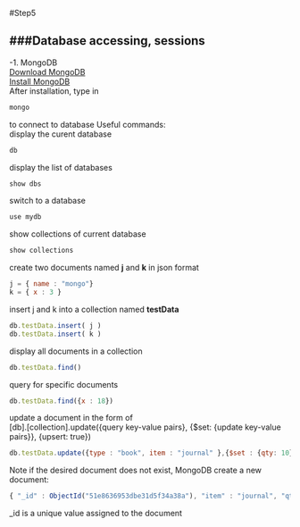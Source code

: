 #Step5

###Database accessing, sessions
---
-1. MongoDB<br />
[Download MongoDB](http://www.mongodb.org/downloads)<br />
[Install MongoDB](http://docs.mongodb.org/manual/tutorial/getting-started/)<br />
After installation, type in
```javascript
mongo
```
to connect to database
Useful commands:<br />
display the curent database
```javascript
db
```
display the list of databases
```javascript
show dbs
```
switch to a database
```javascript
use mydb
```
show collections of current database
```javascript
show collections
```
create two documents named **j** and **k** in json format
```javascript
j = { name : "mongo"}
k = { x : 3 }
```
insert j and k into a collection named **testData**
```javascript
db.testData.insert( j )
db.testData.insert( k )
```
display all documents in a collection
```javascript
db.testData.find()
```
query for specific documents
```javascript
db.testData.find({x : 18})
```
update a document in the form of<br />
[db].[collection].update({query key-value pairs}, {$set: {update key-value pairs}}, {upsert: true})
```javascript
db.testData.update({type : "book", item : "journal" },{$set : {qty: 10}},{upsert : true})
```
Note if the desired document does not exist, MongoDB create a new document:
```javascript
{ "_id" : ObjectId("51e8636953dbe31d5f34a38a"), "item" : "journal", "qty" : 10, "type" : "book" }
```
_id is a unique value assigned to the document


